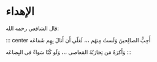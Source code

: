 # الإهداء

قال الشافعي رحمه الله:

::: center
أُحِبُّ الصالِحينَ وَلَستُ مِنهُم ،،، لَعَلّي أَن أَنالَ بِهِم شَفاعَه

وَأَكرَهُ مَن تِجارَتُهُ المَعاصي ،،، وَلَو كُنّا سَواءً في البِضاعَه
:::
